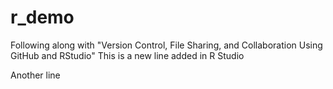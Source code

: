 # r_demo
Following along with "Version Control, File Sharing, and Collaboration Using GitHub and RStudio"
This is a new line added in R Studio

Another line